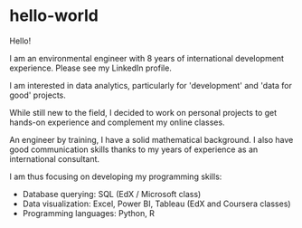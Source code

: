 # hello-world
Hello!

I am an environmental engineer with 8 years of international development experience. Please see my LinkedIn profile.

I am interested in data analytics, particularly for 'development' and 'data for good' projects.

While still new to the field, I decided to work on personal projects to get hands-on experience and complement my online classes.

An engineer by training, I have a solid mathematical background. I also have good communication skills thanks to my years of experience as an international consultant. 

I am thus focusing on developing my programming skills:
- Database querying: SQL (EdX / Microsoft class)
- Data visualization: Excel, Power BI, Tableau (EdX and Coursera classes)
- Programming languages: Python, R

